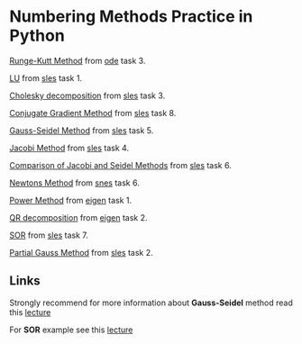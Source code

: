 # Numbering Methods Practice in Python

[Runge-Kutt Method](https://github.com/mrcracken/numbering-methods/blob/master/MethodRunge-Kutta.py) from [ode](https://slemeshevsky.github.io/num-mmf/ode/html/._ode-FlatUI001.html#ode:tasks:rk) task 3.<br>

[LU](https://github.com/mrcracken/numbering-methods/blob/master/LU.py) from [sles](https://slemeshevsky.github.io/num-mmf/sles/html/._sles-FlatUI003.html#sles:sles-tasks:piv) task 1.<br>

[Cholesky decomposition](https://github.com/mrcracken/numbering-methods/blob/master/Cholesky.py) from [sles](https://slemeshevsky.github.io/num-mmf/sles/html/._sles-FlatUI003.html#sles:sles-tasks:piv) task 3.<br>

[Conjugate Gradient Method](https://github.com/mrcracken/numbering-methods/blob/master/ConjugateGradient.py)  from [sles](https://slemeshevsky.github.io/num-mmf/sles/html/._sles-FlatUI003.html#sles:sles-tasks:piv) task 8.<br>

[Gauss-Seidel Method](https://github.com/mrcracken/numbering-methods/blob/master/GaussSeidelMethod.py) from [sles](https://slemeshevsky.github.io/num-mmf/sles/html/._sles-FlatUI003.html#sles:sles-tasks:piv) task 5.<br>

[Jacobi Method](https://github.com/mrcracken/numbering-methods/blob/master/JacobiMethod.py) from [sles](https://slemeshevsky.github.io/num-mmf/sles/html/._sles-FlatUI003.html#sles:sles-tasks:piv) task 4.<br>

[Comparison of Jacobi and Seidel Methods](https://github.com/mrcracken/numbering-methods/blob/master/JacobiSeidelCompare.py) from [sles](https://slemeshevsky.github.io/num-mmf/sles/html/._sles-FlatUI003.html#sles:sles-tasks:piv) task 6.<br>

[Newtons Method](https://github.com/mrcracken/numbering-methods/blob/master/NewtonsMethod.py) from [snes](https://slemeshevsky.github.io/num-mmf/snes/html/._snes-FlatUI002.html#snes:tasks:newton_sys) task 6.<br>

[Power Method](https://github.com/mrcracken/numbering-methods/blob/master/PowerMethod.py) from [eigen](https://slemeshevsky.github.io/num-mmf/eigen/html/._eigen-FlatUI001.html#eigen:tasks:degree_max) task 1.<br>

[QR decomposition](https://github.com/mrcracken/numbering-methods/blob/master/QR.py) from [eigen](https://slemeshevsky.github.io/num-mmf/eigen/html/._eigen-FlatUI001.html#eigen:tasks:degree_max) task 2.<br>

[SOR](https://github.com/mrcracken/numbering-methods/blob/master/SOR.py) from [sles](https://slemeshevsky.github.io/num-mmf/sles/html/._sles-FlatUI003.html#sles:sles-tasks:piv) task 7.<br>

[Partial Gauss Method](https://github.com/mrcracken/numbering-methods/blob/master/PartialGaussMethod.py) from [sles](https://slemeshevsky.github.io/num-mmf/sles/html/._sles-FlatUI003.html#sles:sles-tasks:piv) task 2.

## Links

Strongly recommend for more information about <b>Gauss-Seidel</b> method read this <a href="https://docdro.id/GVHc6iY">lecture</a>

For <b>SOR</b> example see this <a href="https://www.docdroid.net/sZxwHhO/asor.pdf">lecture</a>

